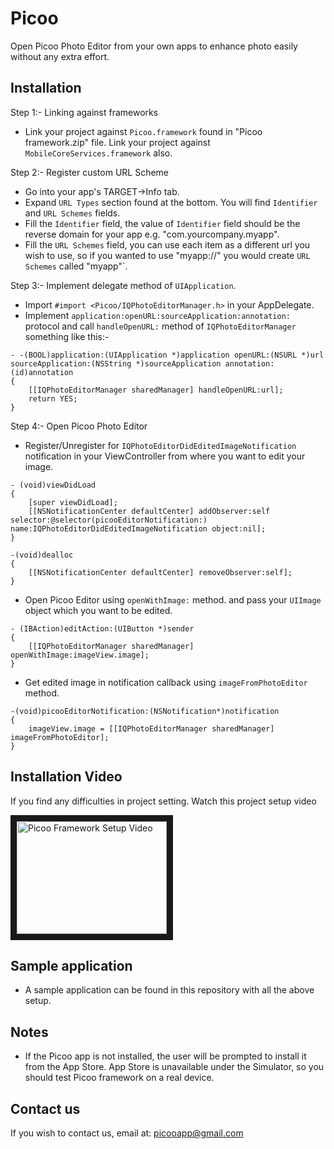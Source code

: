 Picoo
=====

Open Picoo Photo Editor from your own apps to enhance photo easily without any extra effort.

Installation
---

Step 1:- Linking against frameworks
- Link your project against `Picoo.framework` found in "Picoo framework.zip" file. Link your project against `MobileCoreServices.framework` also.

Step 2:- Register custom URL Scheme
- Go into your app's TARGET->Info tab.
- Expand `URL Types` section found at the bottom. You will find `Identifier` and `URL Schemes` fields.
- Fill the `Identifier` field, the value of `Identifier` field should be the reverse domain for your app e.g. "com.yourcompany.myapp".
- Fill the `URL Schemes` field, you can use each item as a different url you wish to use, so if you wanted to use "myapp://" you would create `URL Schemes` called "myapp"`.

Step 3:- Implement delegate method of `UIApplication`.
- Import `#import <Picoo/IQPhotoEditorManager.h>` in your AppDelegate.
- Implement `application:openURL:sourceApplication:annotation:` protocol and call `handleOpenURL:` method of `IQPhotoEditorManager` something like this:-

````
- -(BOOL)application:(UIApplication *)application openURL:(NSURL *)url sourceApplication:(NSString *)sourceApplication annotation:(id)annotation
{
    [[IQPhotoEditorManager sharedManager] handleOpenURL:url];
    return YES;
}
````

Step 4:- Open Picoo Photo Editor
- Register/Unregister for `IQPhotoEditorDidEditedImageNotification` notification in your ViewController from where you want to edit your image.
````
- (void)viewDidLoad
{
    [super viewDidLoad];
    [[NSNotificationCenter defaultCenter] addObserver:self selector:@selector(picooEditorNotification:) name:IQPhotoEditorDidEditedImageNotification object:nil];
}

-(void)dealloc
{
    [[NSNotificationCenter defaultCenter] removeObserver:self];
}

````

- Open Picoo Editor using `openWithImage:` method. and pass your `UIImage` object which you want to be edited.
````
- (IBAction)editAction:(UIButton *)sender
{
    [[IQPhotoEditorManager sharedManager] openWithImage:imageView.image];
}
````

- Get edited image in notification callback using `imageFromPhotoEditor` method.
````
-(void)picooEditorNotification:(NSNotification*)notification
{
    imageView.image = [[IQPhotoEditorManager sharedManager] imageFromPhotoEditor];
}
````

Installation Video
---

If you find any difficulties in project setting. Watch this project setup video

<a href="http://www.youtube.com/watch?feature=player_embedded&v=_mrsMCJ3yms
" target="_blank"><img src="http://img.youtube.com/vi/_mrsMCJ3yms/1.jpg" 
alt="Picoo Framework Setup Video" width="240" height="180" border="10" /></a>


Sample application
---
- A sample application can be found in this repository with all the above setup.

Notes
---
- If the Picoo app is not installed, the user will be prompted to install it from the App Store.
App Store is unavailable under the Simulator, so you should test Picoo framework on a real device.

Contact us
---
If you wish to contact us, email at: picooapp@gmail.com

